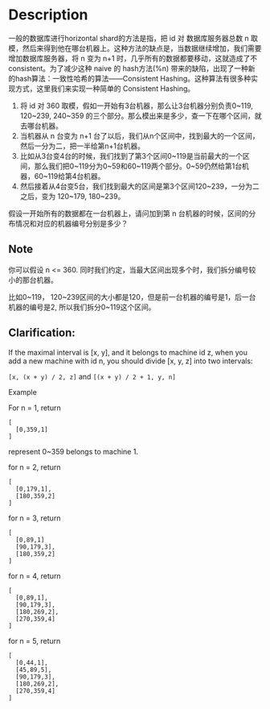 # Description

一般的数据库进行horizontal shard的方法是指，把 id 对 数据库服务器总数 n 取模，然后来得到他在哪台机器上。这种方法的缺点是，当数据继续增加，我们需要增加数据库服务器，将 n 变为 n+1 时，几乎所有的数据都要移动，这就造成了不 consistent。为了减少这种 naive 的 hash方法(%n) 带来的缺陷，出现了一种新的hash算法：一致性哈希的算法——Consistent Hashing。这种算法有很多种实现方式，这里我们来实现一种简单的 Consistent Hashing。

1. 将 id 对 360 取模，假如一开始有3台机器，那么让3台机器分别负责0~119, 120~239, 240~359 的三个部分。那么模出来是多少，查一下在哪个区间，就去哪台机器。
1. 当机器从 n 台变为 n+1 台了以后，我们从n个区间中，找到最大的一个区间，然后一分为二，把一半给第n+1台机器。
1. 比如从3台变4台的时候，我们找到了第3个区间0~119是当前最大的一个区间，那么我们把0~119分为0~59和60~119两个部分。0~59仍然给第1台机器，60~119给第4台机器。
1. 然后接着从4台变5台，我们找到最大的区间是第3个区间120~239，一分为二之后，变为 120~179, 180~239。

假设一开始所有的数据都在一台机器上，请问加到第 n 台机器的时候，区间的分布情况和对应的机器编号分别是多少？

## Note

你可以假设 n <= 360. 同时我们约定，当最大区间出现多个时，我们拆分编号较小的那台机器。

比如0~119， 120~239区间的大小都是120，但是前一台机器的编号是1，后一台机器的编号是2, 所以我们拆分0~119这个区间。

## Clarification:

If the maximal interval is [x, y], and it belongs to machine id z, when you add a new machine with id n, you should divide [x, y, z] into two intervals:

`[x, (x + y) / 2, z]` and `[(x + y) / 2 + 1, y, n]`

Example

For n = 1, return

```
[
  [0,359,1]
]
```

represent 0~359 belongs to machine 1.

for n = 2, return

```
[
  [0,179,1],
  [180,359,2]
]
```
for n = 3, return
```
[
  [0,89,1]
  [90,179,3],
  [180,359,2]
]
```
for n = 4, return
```
[
  [0,89,1],
  [90,179,3],
  [180,269,2],
  [270,359,4]
]
```
for n = 5, return
```
[
  [0,44,1],
  [45,89,5],
  [90,179,3],
  [180,269,2],
  [270,359,4]
]
```